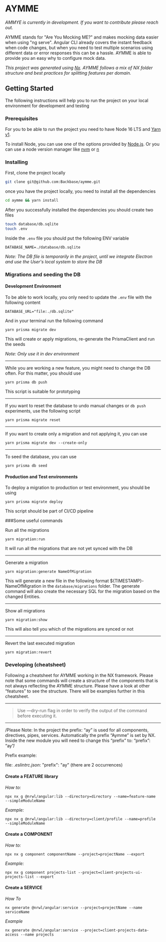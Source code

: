 # AYMME

*AMMYE is currently in development. If you want to contribute please reach out.*

AYMME stands for "Are You Mocking ME?" and makes mocking data easier when using "ng serve". Angular CLI already covers the instant feedback when code changes, but when you need to test multiple scenarios using different data or error responses this can be a hassle. AYMME is able to provide you an easy why to configure mock data.

<em>This project was generated using [Nx](https://nx.dev). AYMME follows a mix of NX folder structure and best practices for splitting features per domain.</em>

## Getting Started
The following instructions will help you to run the project on your local environment for development and testing

### Prerequisites
For you to be able to run the project you need to have Node 16 LTS and [Yarn v1](https://classic.yarnpkg.com/lang/en/).

To install Node, you can use one of the options provided by [Node.js](https://nodejs.org/en/). Or you can use a node version manager like
[nvm](https://github.com/nvm-sh/nvm) or [n](https://github.com/tj/n)

### Installing

First, clone the project locally
```bash
git clone git@github.com:Backbase/aymme.git
```
once you have the project locally, you need to install all the dependencies
```bash
cd aymme && yarn install
```
After you successfully installed the dependencies you should create two files
```bash
touch database/db.sqlite
touch .env
```
Inside the `.env` file you should put the following ENV variable
```dotenv
DATABASE_NAME=./database/db.sqlite
```

*Note: The DB file is temporarily in the project, until we integrate Electron and use the User's local system to store the DB*

### Migrations and seeding the DB
#### Development Environment
To be able to work locally, you only need to update the `.env` file with the following content
```dotenv
DATABASE_URL="file:./db.sqlite"
```
And in your terminal run the following command
```shell
yarn prisma migrate dev
```
This will create or apply migrations, re-generate the PrismaClient and run the seeds

*Note: Only use it in dev environment*

---

While you are working a new feature, you might need to change the DB often.
For this matter, you should use
```shell
yarn prisma db push
```
This script is suitable for prototyping

---

If you want to reset the database to undo manual changes or `db push` experiments, use the following script
```shell
yarn prisma migrate reset
```

---
If you want to create only a migration and not applying it, you can use
```shell
yarn prisma migrate dev --create-only
```

---
To seed the database, you can use
```shell
yarn prisma db seed
```

#### Production and Test environments
To deploy a migration to production or test environment, you should be using
```shell
yarn prisma migrate deploy
```
This script should be part of CI/CD pipeline

###Some useful commands

Run all the migrations
```shell
yarn migration:run
```
It will run all the migrations that are not yet synced with the DB

---

Generate a migration
```shell
yarn migration:generate NameOfMigration
```
This will generate a new file in the following format ${TIMESTAMP}-NameOfMigration in the `database/migrations` folder.
The generate command will also create the necessary SQL for the migration based on the changed Entities.

---

Show all migrations
```shell
yarn migration:show
```
This will also tell you which of the migrations are synced or not

---

Revert the last executed migration
```shell
yarn migration:revert
```

### Developing (cheatsheet)

Following a cheatsheet for AYMME working in the NX framework. Please note that some commands will create a structure of the components that is not always reflecting the AYMME structure. Please have a look at other “features” to see the structure. There will be examples further in this cheatsheet. 

---
> Use —dry-run flag in order to verify the output of the command before executing it. 
---

/Please Note: In the project the prefix: “ay” is used for all components, directives, pipes, services. Automatically the prefix “Aymme” is set by NX. Inside the new module you will need to change this “prefix” to: “prefix”: “ay”/ 

Prefix example: 

file: *.eslintrc.json*: "prefix": "ay" (there are 2 occurrences)


#### Create a FEATURE library 

*How to:*

`npx nx g @nrwl/angular:lib --directory=directory --name=feature-name  --simpleModuleName`

*Example:* 

`npx nx g @nrwl/angular:lib --directory=client/profile --name=profile  --simpleModuleName`


#### Create a COMPONENT

*How to:*

`npx nx g component componentName --project=projectName --export`

*Example:*

`npx nx g component projects-list --project=client-projects-ui-projects-list --export`

#### Create a SERVICE

*How To* 

`nx generate @nrwl/angular:service --project=projectName --name serviceName`

*Example* 

`nx generate @nrwl/angular:service --project=client-projects-data-access --name projects`
